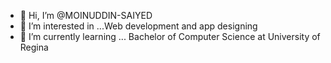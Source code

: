 - 👋 Hi, I’m @MOINUDDIN-SAIYED
- 👀 I’m interested in ...Web development and app designing
- 🌱 I’m currently learning ... Bachelor of Computer Science at University of Regina

